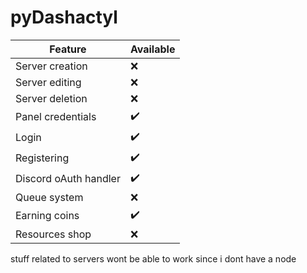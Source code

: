 # pyDashactyl

| Feature               | Available |
|-----------------------|-----------|
| Server creation       | ❌         |
| Server editing        | ❌         |
| Server deletion       | ❌         |
| Panel credentials     | ✔️         |
| Login                 | ✔️         |
| Registering           | ✔️         |
| Discord oAuth handler | ✔️         |
| Queue system          | ❌         |
| Earning coins         | ✔️         |
| Resources shop        | ❌         |

stuff related to servers wont be able to work since i dont have a node
